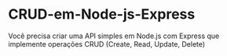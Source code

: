 # CRUD-em-Node-js-Express
Você precisa criar uma API simples em Node.js com Express que implemente operações CRUD (Create, Read, Update, Delete)


